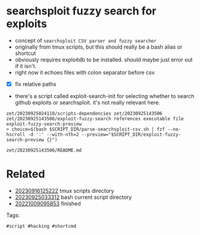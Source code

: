 # searchsploit fuzzy search for exploits

- concept of `searchsploit CSV parser and fuzzy searcher`
- originally from tmux scripts, but this should really be a bash alias or shortcut
- obviously requires exploitdb to be installed. should maybe just error out if it isn't.
- right now it echoes files with colon separator before csv
- [x] fix relative paths
- there's a script called exploit-search-init for selecting whether to search github exploits or searchsploit. it's not really relevant here.

```
zet/20230925024118/scripts-dependencies zet/20230925143506
zet/20230925143506/exploit-fuzzy-search references executable file exploit-fuzzy-search-preview
> choice=$(bash $SCRIPT_DIR/parse-searchsploit-csv.sh | fzf --no-hscroll -d ':' --with-nth=2 --preview="$SCRIPT_DIR/exploit-fuzzy-search-preview {}")
```

` zet/20230925143506/README.md `

# Related

- [20230916125222](/zet/20230916125222/README.md) tmux scripts directory
- [20230925033312](/zet/20230925033312/README.md) bash current script directory
- [20221009095853](/zet/20221009095853/README.md) finished

Tags:

    #script #hacking #shortcmd
